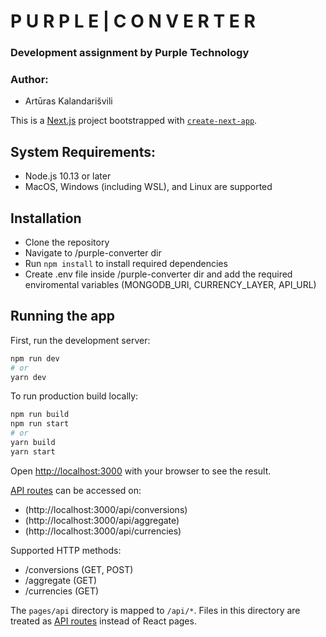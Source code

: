 # P U R P L E | C O N V E R T E R

### Development assignment by Purple Technology

### Author:

- Artūras Kalandarišvili

This is a [Next.js](https://nextjs.org/) project bootstrapped with [`create-next-app`](https://github.com/vercel/next.js/tree/canary/packages/create-next-app).

## System Requirements:

- Node.js 10.13 or later
- MacOS, Windows (including WSL), and Linux are supported

## Installation

- Clone the repository
- Navigate to /purple-converter dir
- Run `npm install` to install required dependencies
- Create .env file inside /purple-converter dir and add the required enviromental variables (MONGODB_URI, CURRENCY_LAYER, API_URL)

## Running the app

First, run the development server:

```bash
npm run dev
# or
yarn dev
```

To run production build locally:

```bash
npm run build
npm run start
# or
yarn build
yarn start
```

Open [http://localhost:3000](http://localhost:3000) with your browser to see the result.

[API routes](https://nextjs.org/docs/api-routes/introduction) can be accessed on:

- (http://localhost:3000/api/conversions)
- (http://localhost:3000/api/aggregate)
- (http://localhost:3000/api/currencies)

Supported HTTP methods:

- /conversions (GET, POST)
- /aggregate (GET)
- /currencies (GET)

The `pages/api` directory is mapped to `/api/*`. Files in this directory are treated as [API routes](https://nextjs.org/docs/api-routes/introduction) instead of React pages.
